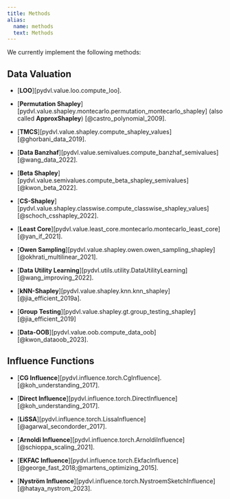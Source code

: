 ```yaml
---
title: Methods
alias: 
  name: methods
  text: Methods
---
```


We currently implement the following methods:

## Data Valuation

- [**LOO**][pydvl.value.loo.compute_loo].

- [**Permutation Shapley**][pydvl.value.shapley.montecarlo.permutation_montecarlo_shapley]
  (also called **ApproxShapley**) [@castro_polynomial_2009].

- [**TMCS**][pydvl.value.shapley.compute_shapley_values]
  [@ghorbani_data_2019].

- [**Data Banzhaf**][pydvl.value.semivalues.compute_banzhaf_semivalues]
  [@wang_data_2022].

- [**Beta Shapley**][pydvl.value.semivalues.compute_beta_shapley_semivalues]
  [@kwon_beta_2022].

- [**CS-Shapley**][pydvl.value.shapley.classwise.compute_classwise_shapley_values]
  [@schoch_csshapley_2022].

- [**Least Core**][pydvl.value.least_core.montecarlo.montecarlo_least_core]
  [@yan_if_2021].

- [**Owen Sampling**][pydvl.value.shapley.owen.owen_sampling_shapley]
  [@okhrati_multilinear_2021].

- [**Data Utility Learning**][pydvl.utils.utility.DataUtilityLearning]
  [@wang_improving_2022].

- [**kNN-Shapley**][pydvl.value.shapley.knn.knn_shapley]
  [@jia_efficient_2019a].

- [**Group Testing**][pydvl.value.shapley.gt.group_testing_shapley]
  [@jia_efficient_2019]

- [**Data-OOB**][pydvl.value.oob.compute_data_oob]
  [@kwon_dataoob_2023].

## Influence Functions

- [**CG Influence**][pydvl.influence.torch.CgInfluence].
  [@koh_understanding_2017].

- [**Direct Influence**][pydvl.influence.torch.DirectInfluence]
  [@koh_understanding_2017].

- [**LiSSA**][pydvl.influence.torch.LissaInfluence]
  [@agarwal_secondorder_2017].

- [**Arnoldi Influence**][pydvl.influence.torch.ArnoldiInfluence]
  [@schioppa_scaling_2021].

- [**EKFAC Influence**][pydvl.influence.torch.EkfacInfluence]
  [@george_fast_2018;@martens_optimizing_2015].

- [**Nyström Influence**][pydvl.influence.torch.NystroemSketchInfluence]
  [@hataya_nystrom_2023].
